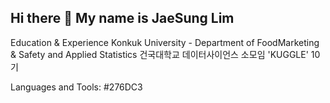 ## Hi there 👋 My name is JaeSung Lim

Education & Experience
Konkuk University - Department of FoodMarketing & Safety and Applied Statistics 
건국대학교 데이터사이언스 소모임 'KUGGLE' 10기



Languages and Tools:
#276DC3


